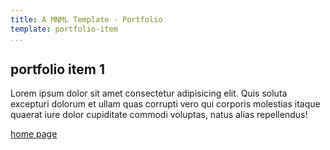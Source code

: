 ```yaml
---
title: A MNML Template - Portfolio
template: portfolio-item
...
```


## portfolio item 1

Lorem ipsum dolor sit amet consectetur adipisicing elit. Quis soluta excepturi dolorum et ullam quas corrupti vero qui corporis molestias itaque quaerat iure dolor cupiditate commodi voluptas, natus alias repellendus!

[home page](/)